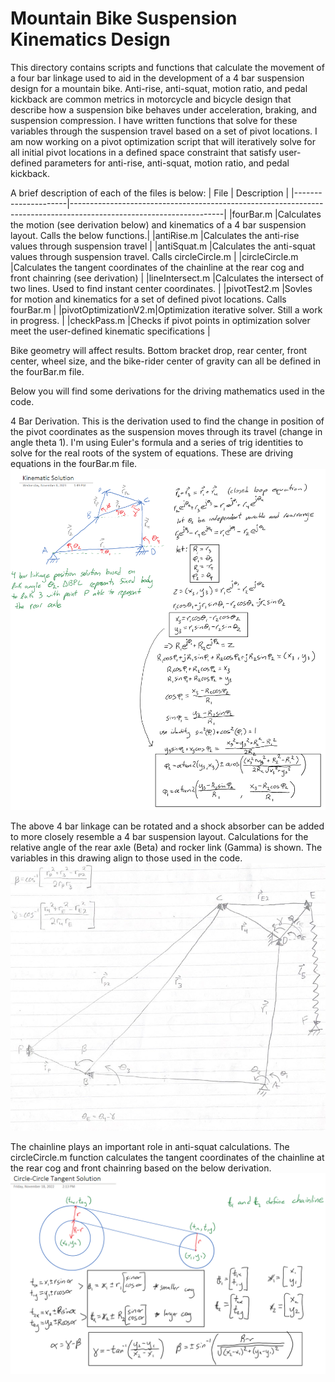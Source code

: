 # Mountain Bike Suspension Kinematics Design
This directory contains scripts and functions that calculate the movement of a four bar linkage used to aid in the development of a 4 bar suspension design for a mountain bike. Anti-rise, anti-squat, motion ratio, and pedal kickback are common metrics in motorcycle and bicycle design that describe how a suspension bike behaves under acceleration, braking, and suspension compression. I have written functions that solve for these variables through the suspension travel based on a set of pivot locations. I am now working on a pivot optimization script that will iteratively solve for all initial pivot locations in a defined space constraint that satisfy user-defined parameters for anti-rise, anti-squat, motion ratio, and pedal kickback.

A brief description of each of the files is below:
| File                | Description                                                                                                        |
|---------------------|--------------------------------------------------------------------------------------------------------------------|
|fourBar.m            |Calculates the motion (see derivation below) and kinematics of a 4 bar suspension layout. Calls the below functions.| 
|antiRise.m           |Calculates the anti-rise values through suspension travel                                                           |
|antiSquat.m          |Calculates the anti-squat values through suspension travel. Calls circleCircle.m                                    |
|circleCircle.m       |Calculates the tangent coordinates of the chainline at the rear cog and front chainring (see derivation)            |
|lineIntersect.m      |Calculates the intersect of two lines. Used to find instant center coordinates.                                     |
|pivotTest2.m         |Sovles for motion and kinematics for a set of defined pivot locations. Calls fourBar.m                              |
|pivotOptimizationV2.m|Optimization iterative solver. Still a work in progress.                                                            | 
|checkPass.m          |Checks if pivot points in optimization solver meet the user-defined kinematic specifications                        |

Bike geometry will affect results. Bottom bracket drop, rear center, front center, wheel size, and the bike-rider center of gravity can all be defined in the fourBar.m file.

Below you will find some derivations for the driving mathematics used in the code.

4 Bar Derivation. This is the derivation used to find the change in position of the pivot coordinates as the suspension moves through its travel (change in angle theta 1). I'm using Euler's formula and a series of trig identities to solve for the real roots of the system of equations. These are driving equations in the fourBar.m file.
![4 Bar Derivation](https://github.com/nilskingston1/bikeDesign/blob/main/4%20Bar%20Derivation.png)

The above 4 bar linkage can be rotated and a shock absorber can be added to more closely resemble a 4 bar suspension layout. Calculations for the relative angle of the rear axle (Beta) and rocker link (Gamma) is shown. The variables in this drawing align to those used in the code.
![Rear axle and rocker position](https://github.com/nilskingston1/bikeDesign/blob/main/Rear%20axle%20and%20rocker%20locations.jpg)

The chainline plays an important role in anti-squat calculations. The circleCircle.m function calculates the tangent coordinates of the chainline at the rear cog and front chainring based on the below derivation.
![Chainline Derivation](https://github.com/nilskingston1/bikeDesign/blob/main/Chainline%20Derivation.png)
